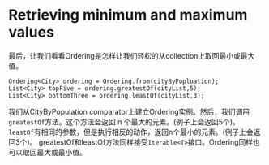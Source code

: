 # Retrieving minimum and maximum values
最后，让我们看看Ordering是怎样让我们轻松的从collection上取回最小或最大值。
```
Ordering<City> ordering = Ordering.from(cityByPopluation);
List<City> topFive = ordering.greatestOf(cityList,5);
List<City> bottomThree = ordering.leastOf(cityList,3);
```
我们从CityByPopulation comparator上建立Ordering实例。然后，我们调用`greatestOf`方法。这个方法会返回 n 个最大的元素。(例子上会返回5个)。`leastOf`有相同的参数，但是执行相反的动作，返回n个最小的元素。(例子上会返回3个)。
greatestOf和leastOf方法同样接受`Iterable<T>`接口。Ordering同样也可以取回最大或最小值。
